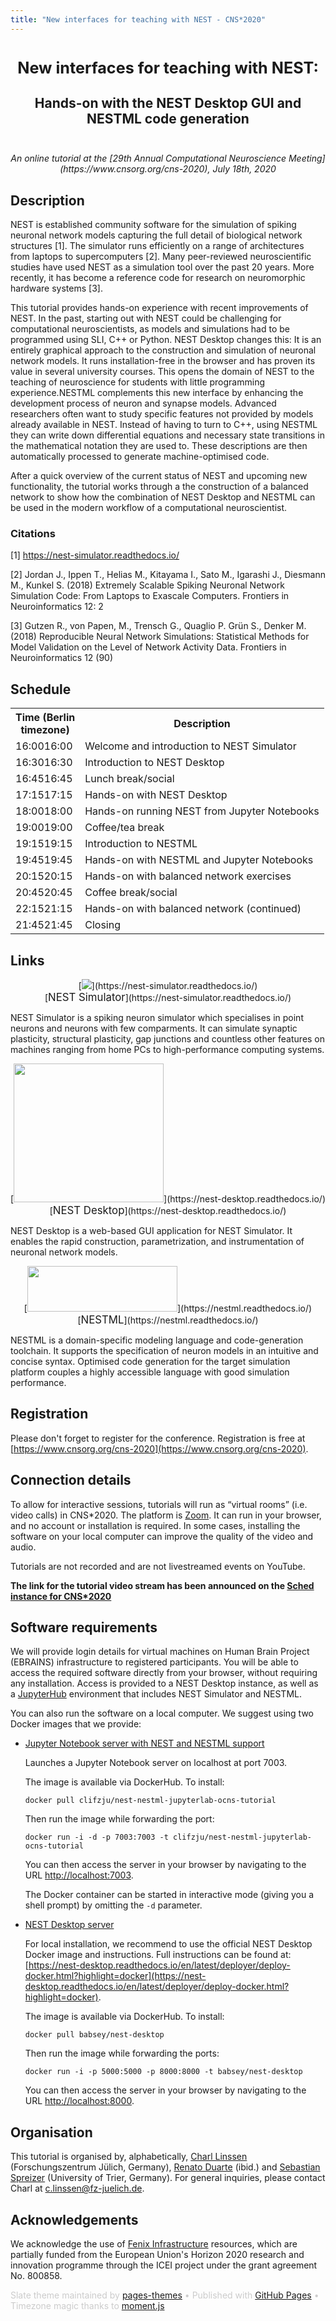 ```yaml
---
title: "New interfaces for teaching with NEST - CNS*2020"
---
```


<!-- HEADER -->
<div id="header_wrap" class="outer">
<header class="inner">
<h1 id="project_title"><span style="font-size:90% !important">New interfaces for teaching with NEST:</span></h1>
<h2 id="project_tagline">Hands-on with the NEST Desktop GUI and NESTML code generation</h2>
</header>
</div>

<!-- MAIN CONTENT -->
<div id="main_content_wrap" class="outer">
<section id="main_content" class="inner">


<link rel="stylesheet" type="text/css" media="screen" href="https://pages-themes.github.io/slate/assets/css/style.css?v=dd924ed8bde9d034c169c8f6d051bf93723eabbd">
<style>
/* class applies to select element itself, not a wrapper element */
.select-css {
    font-family: sans-serif;
    color: #444;
    line-height: 1.2;
    margin-bottom: .3em;
    padding: .6em 1.4em .5em .8em;
    max-width: 100%; /* useful when width is set to anything other than 100% */
    box-sizing: border-box;
    border: 1px solid #aaa;
    box-shadow: 0 1px 0 1px rgba(0,0,0,.04);
    border-radius: .5em;
    -moz-appearance: none;
    -webkit-appearance: none;
    appearance: none;
    background-color: #fff;
    /* note: bg image below uses 2 urls. The first is an svg data uri for the arrow icon, and the second is the gradient. 
        for the icon, if you want to change the color, be sure to use `%23` instead of `#`, since it's a url. You can also swap in a different svg icon or an external image reference
        
    */
    background-image: url('data:image/svg+xml;charset=US-ASCII,%3Csvg%20xmlns%3D%22http%3A%2F%2Fwww.w3.org%2F2000%2Fsvg%22%20width%3D%22292.4%22%20height%3D%22292.4%22%3E%3Cpath%20fill%3D%22%23007CB2%22%20d%3D%22M287%2069.4a17.6%2017.6%200%200%200-13-5.4H18.4c-5%200-9.3%201.8-12.9%205.4A17.6%2017.6%200%200%200%200%2082.2c0%205%201.8%209.3%205.4%2012.9l128%20127.9c3.6%203.6%207.8%205.4%2012.8%205.4s9.2-1.8%2012.8-5.4L287%2095c3.5-3.5%205.4-7.8%205.4-12.8%200-5-1.9-9.2-5.5-12.8z%22%2F%3E%3C%2Fsvg%3E'),
      linear-gradient(to bottom, #ffffff 0%,#e5e5e5 100%);
    background-repeat: no-repeat, repeat;
    /* arrow icon position (1em from the right, 50% vertical) , then gradient position*/
    background-position: right .7em top 50%, 0 0;
    /* icon size, then gradient */
    background-size: .65em auto, 100%;
}
/* Hide arrow icon in IE browsers */
.select-css::-ms-expand {
    display: none;
}
/* Hover style */
.select-css:hover {
    border-color: #888;
}
/* Focus style */
.select-css:focus {
    border-color: #aaa;
    /* It'd be nice to use -webkit-focus-ring-color here but it doesn't work on box-shadow */
    box-shadow: 0 0 1px 3px rgba(59, 153, 252, .7);
    box-shadow: 0 0 0 3px -moz-mac-focusring;
    color: #222; 
    outline: none;
}

/* Set options to normal weight */
.select-css option {
    font-weight:normal;
}

/* Support for rtl text, explicit support for Arabic and Hebrew */
*[dir="rtl"] .select-css, :root:lang(ar) .select-css, :root:lang(iw) .select-css {
    background-position: left .7em top 50%, 0 0;
    padding: .6em .8em .5em 1.4em;
}

/* Disabled styles */
.select-css:disabled, .select-css[aria-disabled=true] {
    color: graytext;
    background-image: url('data:image/svg+xml;charset=US-ASCII,%3Csvg%20xmlns%3D%22http%3A%2F%2Fwww.w3.org%2F2000%2Fsvg%22%20width%3D%22292.4%22%20height%3D%22292.4%22%3E%3Cpath%20fill%3D%22graytext%22%20d%3D%22M287%2069.4a17.6%2017.6%200%200%200-13-5.4H18.4c-5%200-9.3%201.8-12.9%205.4A17.6%2017.6%200%200%200%200%2082.2c0%205%201.8%209.3%205.4%2012.9l128%20127.9c3.6%203.6%207.8%205.4%2012.8%205.4s9.2-1.8%2012.8-5.4L287%2095c3.5-3.5%205.4-7.8%205.4-12.8%200-5-1.9-9.2-5.5-12.8z%22%2F%3E%3C%2Fsvg%3E'),
      linear-gradient(to bottom, #ffffff 0%,#e5e5e5 100%);
}

.select-css:disabled:hover, .select-css[aria-disabled=true] {
    border-color: #aaa;
}
</style>
<script src="moment.js"></script>
<script src="moment-timezone-with-data.js"></script>

<p style="margin-top: -1em; text-align: center; font-style: italic !important">An online tutorial at the [29th Annual Computational Neuroscience Meeting](https://www.cnsorg.org/cns-2020), July 18th, 2020</p>

## Description

NEST is established community software for the simulation of spiking neuronal network models capturing the full  detail  of  biological  network  structures  [1].  The  simulator  runs  efficiently  on  a  range  of  architectures  from  laptops  to  supercomputers  [2].  Many  peer-reviewed  neuroscientific  studies have used NEST as a simulation tool over the past 20 years. More recently, it has become a reference code for research on neuromorphic hardware systems [3].

This tutorial provides hands-on experience with recent improvements of NEST. In the past, starting out with NEST could be challenging for computational neuroscientists, as models and simulations had to be programmed using SLI, C++ or Python. NEST Desktop changes this: It is an entirely graphical approach to the  construction  and  simulation of neuronal  network  models.  It  runs  installation-free in the browser and has proven its value in several university courses. This opens the  domain  of NEST to the teaching of neuroscience for students with little programming experience.NESTML complements this new interface by enhancing the development process of neuron and synapse models. Advanced researchers often want to study specific features not provided by models already available in NEST. Instead of having to turn to C++, using NESTML they can write down differential equations and necessary state transitions in the mathematical notation they are used to. These descriptions are then automatically processed to generate machine-optimised code.

After a quick overview of the current status of NEST and upcoming new functionality, the tutorial works through a the construction of a balanced network to show how the combination of NEST Desktop and NESTML can be used in the modern workflow of a computational neuroscientist.


### Citations

[1] https://nest-simulator.readthedocs.io/

[2] Jordan J., Ippen T., Helias M., Kitayama I., Sato M., Igarashi J., Diesmann M., Kunkel S. (2018) Extremely Scalable Spiking Neuronal Network Simulation Code: From Laptops to Exascale Computers. Frontiers in Neuroinformatics 12: 2
	
[3] Gutzen R., von Papen, M., Trensch G., Quaglio P. Grün S., Denker M. (2018) Reproducible Neural Network Simulations: Statistical Methods for Model Validation on the Level of Network Activity Data. Frontiers in Neuroinformatics 12 (90)



## Schedule

<script>
var start_time = moment.tz("2020-07-18 12:00", "Europe/Berlin");

s = "<label for=\"tz-selector\">Timezone:&nbsp;</label>";
s += "<select class=\"select-css\" name=\"tz-selector\" id=\"tz-selector\" onChange=\"printTable(document.getElementById('schedule'), document.getElementById('tz-selector').value);\">";

moment.tz.names().forEach(function (item, index) {
	s += "<option value=\"" + item + "\"";
	if (item.localeCompare("Europe/Berlin") == 0) {
		s += " selected=\"selected\"";
	}
	s += ">" + item + "</option>";
});

s += "</select>";
document.write(s);

document.getElementById('tz-selector').value = "Europe/Berlin";

function printTable(el, in_tz) {
	//alert(in_tz);
	for (var i = 0; i < document.getElementsByClassName('timecell').length; ++i) {
		item = document.getElementsByClassName('timecell')[i];
		berlin_time = item.querySelector('noscript').innerHTML.replace(/^\s+|\s+$/g, '');
		//alert('old time: ' + berlin_time);
		//alert('attempted new time: ' + start_time.format("YYYY-MM-DD hh:mm:ss").slice(0, -8) + berlin_time + ":00");
		new_time = moment.tz(start_time.format("YYYY-MM-DD hh:mm:ss").slice(0, -8) + berlin_time + ":00", "Europe/Berlin").tz(in_tz);
		//alert('new time: ' + new_time.format());
		item.innerHTML = "<noscript>" + berlin_time + "</noscript>" + new_time.format('HH:mm');
	}
}
</script>

<div id="schedule" name="schedule">
<table>
<tr>
<th>Time <noscript>(Berlin<br>timezone)</noscript></th>
<th>Description</th>
</tr>
<tr>
<td class="timecell"><noscript>16:00</noscript>16:00</td>
<td>Welcome and introduction to NEST Simulator</td>
</tr>
<tr>
<td class="timecell"><noscript>16:30</noscript>16:30</td>
<td>Introduction to NEST Desktop</td>
</tr>
<tr>
<td class="timecell"><noscript>16:45</noscript>16:45</td>
<td>Lunch break/social</td>
</tr>
<tr>
<td class="timecell"><noscript>17:15</noscript>17:15</td>
<td>Hands-on with NEST Desktop</td>
</tr>
<tr>
<td class="timecell"><noscript>18:00</noscript>18:00</td>
<td>Hands-on running NEST from Jupyter Notebooks</td>
</tr>
<tr>
<td class="timecell"><noscript>19:00</noscript>19:00</td>
<td>Coffee/tea break</td>
</tr>
<tr>
<td class="timecell"><noscript>19:15</noscript>19:15</td>
<td>Introduction to NESTML</td>
</tr>
<tr>
<td class="timecell"><noscript>19:45</noscript>19:45</td>
<td>Hands-on with NESTML and Jupyter Notebooks</td>
</tr>
<tr>
<td class="timecell"><noscript>20:15</noscript>20:15</td>
<td>Hands-on with balanced network exercises</td>
</tr>
<tr>
<td class="timecell"><noscript>20:45</noscript>20:45</td>
<td>Coffee break/social</td>
</tr>
<tr>
<td class="timecell"><noscript>22:15</noscript>21:15</td>
<td>Hands-on with balanced network (continued)</td>
</tr>
<tr>
<td class="timecell"><noscript>21:45</noscript>21:45</td>
<td>Closing</td>
</tr>
</table>
</div>

## Links

<div style="text-align:center">[<img src="https://nest-simulator.readthedocs.io/en/nest-2.20.1/_static/img/nest_logo.png" border="0">](https://nest-simulator.readthedocs.io/)<br>[<span style="font-size:120%; font-weight: 120%">NEST Simulator</span>](https://nest-simulator.readthedocs.io/)</div>

<p>NEST Simulator is a spiking neuron simulator which specialises in point neurons and neurons with few comparments. It can simulate synaptic plasticity, structural plasticity, gap junctions and countless other features on machines ranging from home PCs to high-performance computing systems.</p>

<div style="text-align:center">[<img src="https://nest-desktop.readthedocs.io/en/latest/_images/nest-desktop-logo.png" border="0" width="240" height="222">](https://nest-desktop.readthedocs.io/)<br>[<span style="font-size:120%; font-weight: 120%">NEST Desktop</span>](https://nest-desktop.readthedocs.io/)</div>

<p>NEST Desktop is a web-based GUI application for NEST Simulator. It enables the rapid construction, parametrization, and instrumentation of neuronal network models.</p>

<div style="text-align:center">[<img src="https://nestml.readthedocs.io/en/latest/_static/nestml-logo.png" border="0" width="240" height="73">](https://nestml.readthedocs.io/)<br>[<span style="font-size:120%; font-weight: 120%">NESTML</span>](https://nestml.readthedocs.io/)</div>

<p> NESTML is a domain-specific modeling language and code-generation toolchain. It supports the specification of neuron models in an intuitive and concise syntax. Optimised code generation for the target simulation platform couples a highly accessible language with good simulation performance.</p>


## Registration

Please don't forget to register for the conference. Registration is free at [https://www.cnsorg.org/cns-2020](https://www.cnsorg.org/cns-2020).


## Connection details

To allow for interactive sessions, tutorials will run as “virtual rooms” (i.e. video calls) in CNS*2020. The platform is [Zoom](https://zoom.us/). It can run in your browser, and no account or installation is required. In some cases, installing the software on your local computer can improve the quality of the video and audio.

Tutorials are not recorded and are not livestreamed events on YouTube.

**The link for the tutorial video stream has been announced on the [Sched instance for CNS*2020](https://cns2020online.sched.com)**


## Software requirements

We will provide login details for virtual machines on Human Brain Project (EBRAINS) infrastructure to registered participants. You will be able to access the required software directly from your browser, without requiring any installation. Access is provided to a NEST Desktop instance, as well as a [JupyterHub](https://jupyterhub.readthedocs.io/) environment that includes NEST Simulator and NESTML.

You can also run the software on a local computer. We suggest using two Docker images that we provide:

* [Jupyter Notebook server with NEST and NESTML support](https://github.com/clinssen/OCNS-2020-workshop/tree/master/docker_containers/nest-nestml-jupyterlab-ocns-tutorial)

  Launches a Jupyter Notebook server on localhost at port 7003.

  The image is available via DockerHub. To install:

  ```
  docker pull clifzju/nest-nestml-jupyterlab-ocns-tutorial
  ```

  Then run the image while forwarding the port:

  ```
  docker run -i -d -p 7003:7003 -t clifzju/nest-nestml-jupyterlab-ocns-tutorial
  ```

  You can then access the server in your browser by navigating to the URL [http://localhost:7003](http://localhost:7003).

  The Docker container can be started in interactive mode (giving you a shell prompt) by omitting the ``-d`` parameter.

* [NEST Desktop server](https://nest-desktop.readthedocs.io/en/latest/deployer/deploy-docker.html?highlight=docker)

  For local installation, we recommend to use the official NEST Desktop Docker image and instructions. Full instructions can be found at: [https://nest-desktop.readthedocs.io/en/latest/deployer/deploy-docker.html?highlight=docker](https://nest-desktop.readthedocs.io/en/latest/deployer/deploy-docker.html?highlight=docker).

  The image is available via DockerHub. To install:

  ```
  docker pull babsey/nest-desktop
  ```

  Then run the image while forwarding the ports:

  ```
  docker run -i -p 5000:5000 -p 8000:8000 -t babsey/nest-desktop
  ```

  You can then access the server in your browser by navigating to the URL [http://localhost:8000](http://localhost:8000).


## Organisation

This tutorial is organised by, alphabetically, [Charl Linssen](https://www.fz-juelich.de/SharedDocs/Personen/IAS/JSC/EN/staff/linssen_c.html) (Forschungszentrum Jülich, Germany), [Renato Duarte](https://www.fz-juelich.de/SharedDocs/Personen/INM/INM-6/EN/staff/Duarte_Renato.html?nn=1789538) (ibid.) and [Sebastian Spreizer](https://www.uni-trier.de/index.php?id=73522&L=0) (University of Trier, Germany). For general inquiries, please contact Charl at <a href="mailto:c.linssen@fz-juelich.de">c.linssen@fz-juelich.de</a>.


## Acknowledgements

We acknowledge the use of [Fenix Infrastructure](https://fenix-ri.eu) resources, which are partially funded from the European Union's Horizon 2020 research and innovation programme through the ICEI project under the grant agreement No. 800858.

</section>
</div>

<!-- FOOTER  -->
<div id="footer_wrap" class="outer">
<footer class="inner">

<p class="copyright" style="color: #cccccc">Slate theme maintained by <a href="https://github.com/pages-themes">pages-themes</a> &bullet; Published with <a href="https://pages.github.com">GitHub Pages</a> &bullet; Timezone magic thanks to <a href="https://momentjs.com/">moment.js</a></p>
</footer>
</div>





